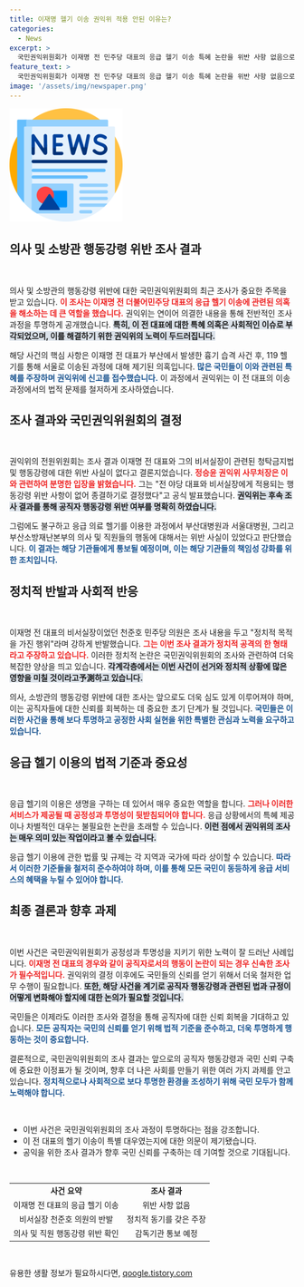 ```yaml
---
title: 이재명 헬기 이송 권익위 적용 안된 이유는?
categories:
  - News
excerpt: >
  국민권익위원회가 이재명 전 민주당 대표의 응급 헬기 이송 특혜 논란을 위반 사항 없음으로 종결했다. 그러나 부산대와 서울대 의사, 소방 직원의 행동강령 위반이 포착돼 감독기관에 통보될 예정이다. 정치적 파장은 계속될 듯.
feature_text: >
  국민권익위원회가 이재명 전 민주당 대표의 응급 헬기 이송 특혜 논란을 위반 사항 없음으로 종결했다. 그러나 부산대와 서울대 의사, 소방 직원의 행동강령 위반이 포착돼 감독기관에 통보될 예정이다. 정치적 파장은 계속될 듯.
image: '/assets/img/newspaper.png'
---
```


<p><img src="/assets/img/newspaper.png" alt="kimp 속보" /></p>

<h2 data-ke-size="size26">의사 및 소방관 행동강령 위반 조사 결과</h2>

<p data-ke-size="size16">&nbsp;</p>

<p>의사 및 소방관의 행동강령 위반에 대한 국민권익위원회의 최근 조사가 중요한 주목을 받고 있습니다. <b><span style="color: #ee2323;">이 조사는 이재명 전 더불어민주당 대표의 응급 헬기 이송에 관련된 의혹을 해소하는 데 큰 역할을 했습니다.</span></b> 권익위는 연이어 의결한 내용을 통해 전반적인 조사 과정을 투명하게 공개했습니다. <b><span style="background-color: #21538527;">특히, 이 전 대표에 대한 특혜 의혹은 사회적인 이슈로 부각되었으며, 이를 해결하기 위한 권익위의 노력이 두드러집니다.</span></b></p>

<p>해당 사건의 핵심 사항은 이재명 전 대표가 부산에서 발생한 흉기 습격 사건 후, 119 헬기를 통해 서울로 이송된 과정에 대해 제기된 의혹입니다. <b><span style="color: #1a5490;">많은 국민들이 이와 관련된 특혜를 주장하며 권익위에 신고를 접수했습니다.</span></b> 이 과정에서 권익위는 이 전 대표의 이송 과정에서의 법적 문제를 철저하게 조사하였습니다.</p>

<h2 data-ke-size="size26">조사 결과와 국민권익위원회의 결정</h2>

<p data-ke-size="size16">&nbsp;</p>

<p>권익위의 전원위원회는 조사 결과 이재명 전 대표와 그의 비서실장이 관련된 청탁금지법 및 행동강령에 대한 위반 사실이 없다고 결론지었습니다. <b><span style="color: #ee2323;">정승윤 권익위 사무처장은 이와 관련하여 분명한 입장을 밝혔습니다.</span></b> 그는 "전 야당 대표와 비서실장에게 적용되는 행동강령 위반 사항이 없어 종결하기로 결정했다"고 공식 발표했습니다. <b><span style="background-color: #21538527;">권익위는 후속 조사 결과를 통해 공직자 행동강령 위반 여부를 명확히 하였습니다.</span></b></p>

<p>그럼에도 불구하고 응급 의료 헬기를 이용한 과정에서 부산대병원과 서울대병원, 그리고 부산소방재난본부의 의사 및 직원들의 행동에 대해서는 위반 사실이 있었다고 판단했습니다. <b><span style="color: #1a5490;">이 결과는 해당 기관들에게 통보될 예정이며, 이는 해당 기관들의 책임성 강화를 위한 조치입니다.</span></b></p>

<h2 data-ke-size="size26">정치적 반발과 사회적 반응</h2>

<p data-ke-size="size16">&nbsp;</p>

<p>이재명 전 대표의 비서실장이었던 천준호 민주당 의원은 조사 내용을 두고 "정치적 목적을 가진 행위"라며 강하게 반발했습니다. <b><span style="color: #ee2323;">그는 이번 조사 결과가 정치적 공격의 한 형태라고 주장하고 있습니다.</span></b> 이러한 정치적 논란은 국민권익위원회의 조사와 관련하여 더욱 복잡한 양상을 띄고 있습니다. <b><span style="background-color: #21538527;">각계각층에서는 이번 사건이 선거와 정치적 상황에 많은 영향을 미칠 것이라고予測하고 있습니다.</span></b></p>

<p>의사, 소방관의 행동강령 위반에 대한 조사는 앞으로도 더욱 심도 있게 이루어져야 하며, 이는 공직자들에 대한 신뢰를 회복하는 데 중요한 초기 단계가 될 것입니다. <b><span style="color: #1a5490;">국민들은 이러한 사건을 통해 보다 투명하고 공정한 사회 실현을 위한 특별한 관심과 노력을 요구하고 있습니다.</span></b></p>

<h2 data-ke-size="size26">응급 헬기 이용의 법적 기준과 중요성</h2>

<p data-ke-size="size16">&nbsp;</p>

<p>응급 헬기의 이용은 생명을 구하는 데 있어서 매우 중요한 역할을 합니다. <b><span style="color: #ee2323;">그러나 이러한 서비스가 제공될 때 공정성과 투명성이 뒷받침되어야 합니다.</span></b> 응급 상황에서의 특혜 제공이나 차별적인 대우는 불필요한 논란을 초래할 수 있습니다. <b><span style="background-color: #21538527;">이런 점에서 권익위의 조사는 매우 의미 있는 작업이라고 볼 수 있습니다.</span></b> </p>

<p>응급 헬기 이용에 관한 법률 및 규제는 각 지역과 국가에 따라 상이할 수 있습니다. <b><span style="color: #1a5490;">따라서 이러한 기준들을 철저히 준수하여야 하며, 이를 통해 모든 국민이 동등하게 응급 서비스의 혜택을 누릴 수 있어야 합니다.</span></b></p>

<h2 data-ke-size="size26">최종 결론과 향후 과제</h2>

<p data-ke-size="size16">&nbsp;</p>

<p>이번 사건은 국민권익위원회가 공정성과 투명성을 지키기 위한 노력이 잘 드러난 사례입니다. <b><span style="color: #ee2323;">이재명 전 대표의 경우와 같이 공직자로서의 행동이 논란이 되는 경우 신속한 조사가 필수적입니다.</span></b> 권익위의 결정 이후에도 국민들의 신뢰를 얻기 위해서 더욱 철저한 업무 수행이 필요합니다. <b><span style="background-color: #21538527;">또한, 해당 사건을 계기로 공직자 행동강령과 관련된 법과 규정이 어떻게 변화해야 할지에 대한 논의가 필요할 것입니다.</span></b></p>

<p>국민들은 이제라도 이러한 조사와 결정을 통해 공직자에 대한 신뢰 회복을 기대하고 있습니다. <b><span style="color: #1a5490;">모든 공직자는 국민의 신뢰를 얻기 위해 법적 기준을 준수하고, 더욱 투명하게 행동하는 것이 중요합니다.</span></b></p>

<p>결론적으로, 국민권익위원회의 조사 결과는 앞으로의 공직자 행동강령과 국민 신뢰 구축에 중요한 이정표가 될 것이며, 향후 더 나은 사회를 만들기 위한 여러 가지 과제를 안고 있습니다. <b><span style="color: #1a5490;">정치적으로나 사회적으로 보다 투명한 환경을 조성하기 위해 국민 모두가 함께 노력해야 합니다.</span></b></p>

<p data-ke-size="size16">&nbsp;</p>

<ul>
<li>이번 사건은 국민권익위원회의 조사 과정이 투명하다는 점을 강조합니다.</li>
<li>이 전 대표의 헬기 이송이 특별 대우였는지에 대한 의문이 제기됐습니다.</li>
<li>공익을 위한 조사 결과가 향후 국민 신뢰를 구축하는 데 기여할 것으로 기대됩니다.</li>
</ul>

<p data-ke-size="size16">&nbsp;</p>

<table>
<tr>
<td style="text-align: center; height: 17px;"><b>사건 요약</b></td>
<td style="text-align: center; height: 17px;"><b>조사 결과</b></td>
</tr>
<tr>
<td style="text-align: center; height: 17px;">이재명 전 대표의 응급 헬기 이송</td>
<td style="text-align: center; height: 17px;">위반 사항 없음</td>
</tr>
<tr>
<td style="text-align: center; height: 17px;">비서실장 천준호 의원의 반발</td>
<td style="text-align: center; height: 17px;">정치적 동기를 갖은 주장</td>
</tr>
<tr>
<td style="text-align: center; height: 17px;">의사 및 직원 행동강령 위반 확인</td>
<td style="text-align: center; height: 17px;">감독기관 통보 예정</td>
</tr>
</table>

<p data-ke-size="size16">&nbsp;</p>
유용한 생활 정보가 필요하시다면, <a href="https://qoogle.tistory.com" rel="dofollow">qoogle.tistory.com</a>


